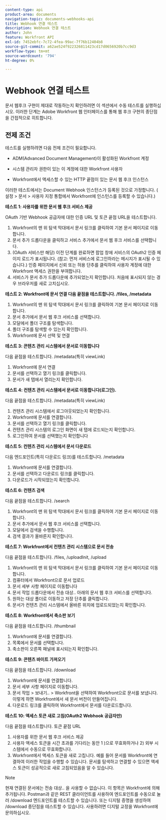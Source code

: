```yaml
---
content-type: api
product-area: documents
navigation-topic: documents-webhooks-api
title: Webhook 연결 테스트
description: Webhook 연결 테스트
author: John
feature: Workfront API
exl-id: 7452ebfc-7c72-4fea-99ac-7f76b12404b8
source-git-commit: a62ae524f922326811423cd17d0656920b7cc9d3
workflow-type: tm+mt
source-wordcount: '794'
ht-degree: 0%

---
```



# Webhook 연결 테스트

문서 웹후크 구현이 제대로 작동하는지 확인하려면 이 섹션에서 수동 테스트를 실행하십시오. 이러한 단계는 Adobe Workfront 웹 인터페이스를 통해 웹 후크 구현의 종단점을 간접적으로 히트합니다.

## 전제 조건

테스트를 실행하려면 다음 전제 조건이 필요합니다.

* ADM(Advanced Document Management)이 활성화된 Workfront 계정

* 시스템 관리자 권한이 있는 이 계정에 대한 Workfront 사용자

* Workfront에서 액세스할 수 있는 HTTP 끝점이 있는 문서 웹 후크 인스턴스

이러한 테스트에서는 Document Webhook 인스턴스가 등록된 것으로 가정합니다. ( 설정 > 문서 > 사용자 지정 통합에서 Workfront에 인스턴스를 등록할 수 있습니다.)

**테스트 1: 사용자를 위한 문서 웹 후크 서비스 제공**

OAuth 기반 Webhook 공급자에 대한 인증 URL 및 토큰 끝점 URL을 테스트합니다.

1. Workfront의 맨 위 탐색 막대에서 문서 링크를 클릭하여 기본 문서 페이지로 이동합니다.
1. 문서 추가 드롭다운을 클릭하고 서비스 추가에서 문서 웹 후크 서비스를 선택합니다.
1. (OAuth 서비스만 해당) 이전 단계를 완료하면 팝업 창에 서비스의 OAuth2 인증 페이지 로드가 표시됩니다. (참고: 먼저 서비스에 로그인하라는 메시지가 표시될 수 있습니다.) 인증 페이지에서 신뢰 또는 허용 단추를 클릭하여 사용자 계정에 대한 Workfront 액세스 권한을 부여합니다.
1. 서비스가 문서 추가 드롭다운에 추가되었는지 확인합니다. 처음에 표시되지 않는 경우 브라우저를 새로 고치십시오.

**테스트 2: Workfront에 문서 연결 다음 끝점을 테스트합니다. /files, /metadata**

1. Workfront의 맨 위 탐색 막대에서 문서 링크를 클릭하여 기본 문서 페이지로 이동합니다.
1. 문서 추가에서 문서 웹 후크 서비스를 선택합니다.
1. 모달에서 폴더 구조를 탐색합니다.
1. 폴더 구조를 탐색할 수 있는지 확인합니다.
1. Workfront에 문서 선택 및 연결

**테스트 3: 콘텐츠 관리 시스템에서 문서로 이동합니다**

다음 끝점을 테스트합니다. /metadata(특히 viewLink)

1. Workfront에 문서 연결
1. 문서를 선택하고 열기 링크를 클릭합니다.
1. 문서가 새 탭에서 열리는지 확인합니다.

**테스트 4: 컨텐츠 관리 시스템에서 문서로 이동합니다(로그인).**

다음 끝점을 테스트합니다. /metadata(특히 viewLink)

1. 컨텐츠 관리 시스템에서 로그아웃되었는지 확인합니다.
1. Workfront에 문서를 연결합니다.
1. 문서를 선택하고 열기 링크를 클릭합니다.
1. 컨텐츠 관리 시스템의 로그인 화면이 새 탭에 로드되는지 확인합니다.
1. 로그인하여 문서를 선택했는지 확인합니다

**테스트 5: 컨텐츠 관리 시스템에서 문서 다운로드**

다음 엔드포인트(특히 다운로드 링크)를 테스트합니다. /metadata 

1. Workfront에 문서를 연결합니다.
1. 문서를 선택하고 다운로드 링크를 클릭합니다.
1. 다운로드가 시작되었는지 확인합니다.

**테스트 6: 컨텐츠 검색**

다음 끝점을 테스트합니다. /search

1. Workfront의 맨 위 탐색 막대에서 문서 링크를 클릭하여 기본 문서 페이지로 이동합니다.
1. 문서 추가에서 문서 웹 후크 서비스를 선택합니다.
1. 모달에서 검색을 수행합니다.
1. 검색 결과가 올바른지 확인합니다.

**테스트 7: Workfront에서 컨텐츠 관리 시스템으로 문서 전송**

다음 끝점을 테스트합니다. /files, /uploadInit, /upload

1. Workfront의 맨 위 탐색 막대에서 문서 링크를 클릭하여 기본 문서 페이지로 이동합니다.
1. 컴퓨터에서 Workfront으로 문서 업로드
1. 문서 세부 사항 페이지로 이동합니다
1. 문서 작업 드롭다운에서 전송 대상.. 아래의 문서 웹 후크 서비스를 선택합니다.
1. 원하는 대상 폴더로 이동하고 저장 단추를 클릭합니다.
1. 문서가 컨텐츠 관리 시스템에서 올바른 위치에 업로드되었는지 확인합니다.

**테스트 8: Workfront에서 축소판 보기**

다음 끝점을 테스트합니다. /thumbnail

1. Workfront에 문서를 연결합니다.
1. 목록에서 문서를 선택합니다.
1. 축소판이 오른쪽 패널에 표시되는지 확인합니다.

**테스트 9: 콘텐츠 바이트 가져오기**

다음 끝점을 테스트합니다. /download

1. Workfront에 문서를 연결합니다.
1. 문서 세부 사항 페이지로 이동합니다.
1. 문서 작업 > 보내기.. > Workfront을 선택하여 Workfront으로 문서를 보냅니다. 이렇게 하면 Workfront에서 새 문서 버전이 만들어집니다.
1. 다운로드 링크를 클릭하여 Workfront에서 문서를 다운로드합니다.

**테스트 10: 액세스 토큰 새로 고침(OAuth2 Webhook 공급자만)**

다음 끝점을 테스트합니다. 토큰 끝점 URL

1. 사용자를 위한 문서 웹 후크 서비스 제공
1. 사용자 액세스 토큰을 시간 초과를 기다리는 동안 1 )으로 무효화하거나 2) 외부 시스템에서 수동으로 무효화합니다.
1. Workfront에서 액세스 토큰을 새로 고칩니다. 예를 들어 문서를 Workfront에 연결하여 이러한 작업을 수행할 수 있습니다. 문서를 탐색하고 연결할 수 있으면 액세스 토큰이 성공적으로 새로 고침되었음을 알 수 있습니다.

>[!NOTE]
>
>현재 연결된 문서에는 전송 대상.. 을 사용할 수 없습니다. 이 항목은 Workfront에 의해 추가됩니다. Postman과 같은 REST 클라이언트를 사용하여 엔드포인트를 수동으로 눌러 /download 엔드포인트를 테스트할 수 있습니다. 또는 디지털 증명을 생성하여 /download 종단점을 테스트할 수 있습니다. 사용하려면 디지털 교정을 Workfront에 문의하십시오.
